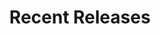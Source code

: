 ---
layout: playlist
title: "Recent Releases"
startDate: 2024
endDate: under development
songs: [
    vinyl-trap,
    scars,
    soul-rhodes,
    codes-vocal,
    hey,
    worlds-collide,
    hookdrop,
    days-like-that,
    blurry-eternity,
    eternity,
    desert-dream,
    all-i-ever-want,
    empty-casino,
    baby-defendant,
    loyal-eclipse
]
---